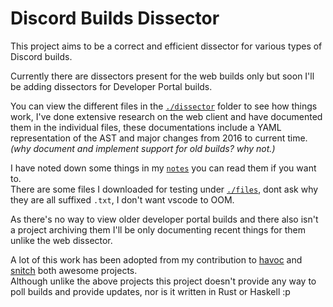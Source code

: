 # Discord Builds Dissector

This project aims to be a correct and efficient dissector for various types of
Discord builds.

Currently there are dissectors present for the web builds only but soon I'll be
adding dissectors for Developer Portal builds.

You can view the different files in the [`./dissector`](./dissector) folder to
see how things work, I've done extensive research on the web client and have
documented them in the individual files, these documentations include a YAML
representation of the AST and major changes from 2016 to current time.\
*(why document and implement support for old builds? why not.)*

I have noted down some things in my [`notes`](./notes.md) you can read them if you want to.\
There are some files I downloaded for testing under [`./files`](./files), dont ask
why they are all suffixed `.txt`, I don't want vscode to OOM.

As there's no way to view older developer portal builds and there also isn't a
project archiving them I'll be only documenting recent things for them unlike the
web dissector.

A lot of this work has been adopted from my contribution to [havoc](https://github.com/slice/havoc)
and [snitch](https://github.com/slice/snitch) both awesome projects.\
Although unlike the above projects this project doesn't provide any way to poll
builds and provide updates, nor is it written in Rust or Haskell :p
